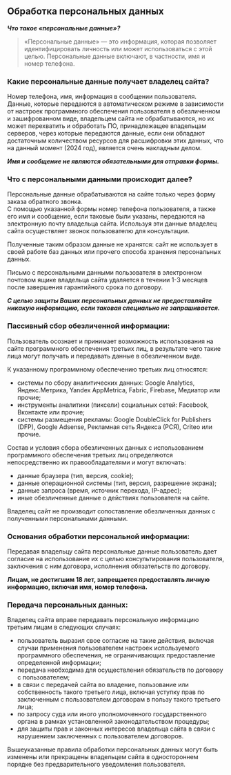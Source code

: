 ## Обработка персональных данных

***Что такое «персональные данные»?***

> «Персональные данные» — это информация, которая позволяет идентифицировать личность или может использоваться с этой целью. Персональные данные включают, в частности, имя и номер телефона.

### Какие персональные данные получает владелец сайта?

Номер телефона, имя, информация в сообщении пользователя.   
Данные, которые передаются в автоматическом режиме в зависимости от настроек программного обеспечения пользователя в обезличенном и зашифрованном виде, владельцем сайта не обрабатываются, но их может перехватить и обработать ПО, принадлежащее владельцам серверов, через которые передаются данные, если они обладают достаточным количеством ресурсов для расшифровки этих данных, что на данный момент (2024 год), является очень накладным делом.

***Имя и сообщение не являются обязательными для отправки формы.***

### Что с персональными данными происходит далее?

Персональные данные обрабатываются на сайте только через форму заказа обратного звонка.   
С помощью указанной формы номер телефона пользователя, а также его имя и сообщение, если таковые были указаны, передаются на электронную почту владельца сайта. Используя эти данные владелец сайта осуществляет звонок пользователю для консультации.

Полученные таким образом данные не хранятся: сайт не использует в своей работе баз данных или прочего способа хранения персональных данных.

Письмо с персональными данными пользователя в электронном почтовом ящике владельца сайта удаляется в течении 1-3 месяцев после завершения гарантийного срока по договору.

***С целью защиты Ваших персональных данных не предоставляйте никакую информацию, если таковая специально не запрашивается.***

### Пассивный сбор обезличенной информации:

Пользователь осознает и принимает возможность использования на сайте программного обеспечения третьих лиц, в результате чего такие лица могут получать и передавать данные в обезличенном виде.

К указанному программному обеспечению третьих лиц относятся:
- системы по сбору аналитических данных: Google Analytics, Яндекс.Метрика, Yandex AppMetrica, Fabric, Firebase, Медиатор или прочие;   
- инструменты аналитики (пиксели) социальных сетей: Facebook, Вконтакте или прочие;  
- системы размещения рекламы: Google DoubleClick for Publishers (DFP), Google Adsense, Рекламная сеть Яндекса (РСЯ), Criteo или прочие.


Состав и условия сбора обезличенных данных с использованием программного обеспечения третьих лиц определяются непосредственно их правообладателями и могут включать:
+ данные браузера (тип, версия, cookie);
+ данные операционной системы (тип, версия, разрешение экрана);
+ данные запроса (время, источник перехода, IP-адрес);
+ иные обезличенные данные о действиях пользователя на сайте.

Владелец сайт не производит сопоставление обезличенных данных с полученными персональными данными.

### Основания обработки персональной информации:

Передавая владельцу сайта персональные данные пользователь дает согласие на использование их с целью консультирования пользователя, заключения с ним договора, исполнения обязательств по договору.

**Лицам, не достигшим 18 лет, запрещается предоставлять личную информацию, включая имя, номер телефона.**

### Передача персональных данных:

Владелец сайта вправе передавать персональную информацию третьим лицам в следующих случаях:
* пользователь выразил свое согласие на такие действия, включая случаи применения пользователем настроек используемого программного обеспечения, не ограничивающих предоставление определенной информации;
* передача необходима для осуществления обязательств по договору с пользователем;
* в связи с передачей сайта во владение, пользование или собственность такого третьего лица, включая уступку прав по заключенным с пользователем договорам в пользу такого третьего лица;
* по запросу суда или иного уполномоченного государственного органа в рамках установленной законодательством процедуры;
* для защиты прав и законных интересов владельца сайта в связи с нарушением заключенных с пользователем договоров.   

Вышеуказанные правила обработки персональных данных могут быть изменены или прекращены владельцем сайта в одностороннем порядке без предварительного уведомления пользователя.